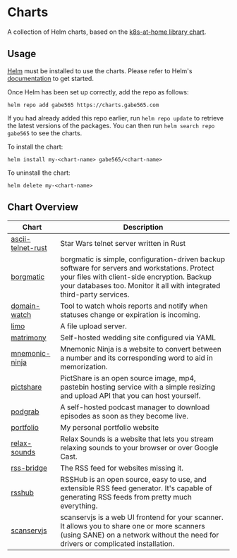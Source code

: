 # Charts

A collection of Helm charts, based on the
[k8s-at-home library chart](https://github.com/k8s-at-home/library-charts).

## Usage

[Helm](https://helm.sh) must be installed to use the charts.  Please refer to
Helm's [documentation](https://helm.sh/docs) to get started.

Once Helm has been set up correctly, add the repo as follows:

```shell
helm repo add gabe565 https://charts.gabe565.com
```

If you had already added this repo earlier, run `helm repo update` to retrieve
the latest versions of the packages.  You can then run `helm search repo
gabe565` to see the charts.

To install the <chart-name> chart:

```shell
helm install my-<chart-name> gabe565/<chart-name>
```

To uninstall the chart:

```shell
helm delete my-<chart-name>
```

## Chart Overview

| Chart | Description |
| ----- | ----------- |
| [ascii-telnet-rust](charts/ascii-telnet-rust) | Star Wars telnet server written in Rust |
| [borgmatic](charts/borgmatic) | borgmatic is simple, configuration-driven backup software for servers and workstations. Protect your files with client-side encryption. Backup your databases too. Monitor it all with integrated third-party services. |
| [domain-watch](charts/domain-watch) | Tool to watch whois reports and notify when statuses change or expiration is incoming. |
| [limo](charts/limo) | A file upload server. |
| [matrimony](charts/matrimony) | Self-hosted wedding site configured via YAML |
| [mnemonic-ninja](charts/mnemonic-ninja) | Mnemonic Ninja is a website to convert between a number and its corresponding word to aid in memorization. |
| [pictshare](charts/pictshare) | PictShare is an open source image, mp4, pastebin hosting service with a simple resizing and upload API that you can host yourself. |
| [podgrab](charts/podgrab) | A self-hosted podcast manager to download episodes as soon as they become live. |
| [portfolio](charts/portfolio) | My personal portfolio website |
| [relax-sounds](charts/relax-sounds) | Relax Sounds is a website that lets you stream relaxing sounds to your browser or over Google Cast. |
| [rss-bridge](charts/rss-bridge) | The RSS feed for websites missing it. |
| [rsshub](charts/rsshub) | RSSHub is an open source, easy to use, and extensible RSS feed generator. It's capable of generating RSS feeds from pretty much everything. |
| [scanservjs](charts/scanservjs) | scanservjs is a web UI frontend for your scanner. It allows you to share one or more scanners (using SANE) on a network without the need for drivers or complicated installation. |
